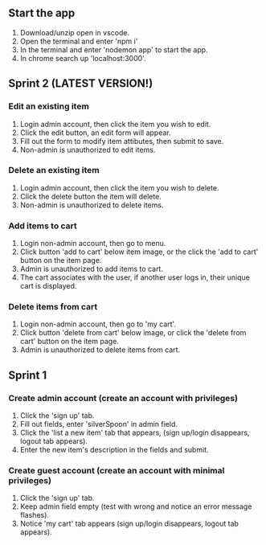 ## Start the app
1. Download/unzip open in vscode.
2. Open the terminal and enter 'npm i'
3. In the terminal and enter 'nodemon app' to start the app.
4. In chrome search up 'localhost:3000'.

## Sprint 2 (LATEST VERSION!)
### Edit an existing item
1. Login admin account, then click the item you wish to edit.
2. Click the edit button, an edit form will appear.
3. Fill out the form to modify item attibutes, then submit to save.
4. Non-admin is unauthorized to edit items.

### Delete an existing item
1. Login admin account, then click the item you wish to delete.
2. Click the delete button the item will delete.
3. Non-admin is unauthorized to delete items.

### Add items to cart
1. Login non-admin account, then go to menu.
2. Click button 'add to cart' below item image, or the click the 'add to cart' button on the item page.
3. Admin is unauthorized to add items to cart.
4. The cart associates with the user, if another user logs in, their unique cart is displayed. 

### Delete items from cart
1. Login non-admin account, then go to 'my cart'.
2. Click button 'delete from cart' below image, or click the 'delete from cart' button on the item page.
3. Admin is unauthorized to delete items from cart. 

## Sprint 1
### Create admin account (create an account with privileges)
1. Click the 'sign up' tab.
2. Fill out fields, enter 'silverSpoon' in admin field.
3. Click the 'list a new item' tab that appears, (sign up/login disappears, logout tab appears).
4. Enter the new item's description in the fields and submit.

### Create guest account (create an account with minimal privileges)
1. Click the 'sign up' tab.
2. Keep admin field empty (test with wrong and notice an error message flashes).
3. Notice 'my cart' tab appears (sign up/login disappears, logout tab appears).
